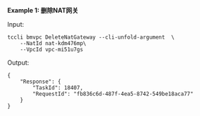 **Example 1: 删除NAT网关**



Input: 

```
tccli bmvpc DeleteNatGateway --cli-unfold-argument  \
    --NatId nat-kdm476mp\
    --VpcId vpc-mi51u7gs
```

Output: 
```
{
    "Response": {
        "TaskId": 18407,
        "RequestId": "fb836c6d-487f-4ea5-8742-549be18aca77"
    }
}
```

